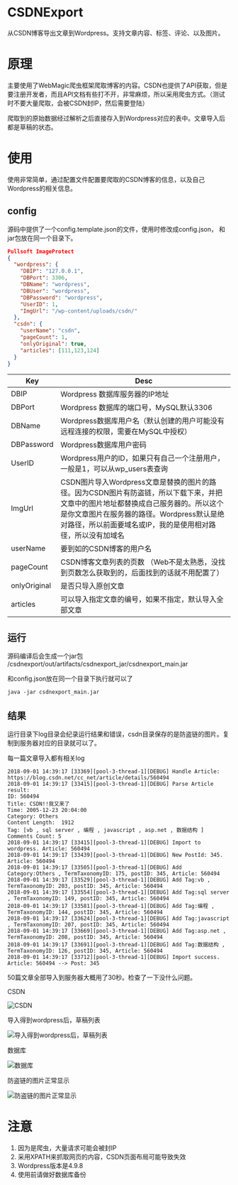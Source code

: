 # CSDNExport
从CSDN博客导出文章到Wordpress。支持文章内容、标签、评论、以及图片。


# 原理

主要使用了WebMagic爬虫框架爬取博客的内容。CSDN也提供了API获取，但是要注册开发者，而且API文档有些打不开，非常麻烦，所以采用爬虫方式。（测试时不要大量爬取，会被CSDN封IP，然后需要登陆）

爬取到的原始数据经过解析之后直接存入到Wordpress对应的表中。文章导入后都是草稿的状态。


# 使用
使用非常简单，通过配置文件配置要爬取的CSDN博客的信息，以及自己Wordpress的相关信息。


## config

源码中提供了一个config.template.json的文件，使用时修改成config.json， 和jar包放在同一个目录下。

``` json
Pullsoft ImageProtect
{
  "wordpress": {
    "DBIP": "127.0.0.1",
    "DBPort": 3306,
    "DBName": "wordpress",
    "DBUser": "wordpress",
    "DBPassword": "wordpress",
    "UserID": 1,
    "ImgUrl": "/wp-content/uploads/csdn/"
  },
  "csdn": {
    "userName": "csdn",
    "pageCount": 1,
    "onlyOriginal": true,
    "articles": [111,123,124]
  }
}
```

| Key  | Desc |
| ------  | ------ |
|DBIP|Wordpress 数据库服务器的IP地址|
|DBPort|Wordpress 数据库的端口号，MySQL默认3306|
|DBName|Wordpress数据库用户名（默认创建的用户可能没有远程连接的权限，需要在MySQL中授权）|
|DBPassword|Wordpress数据库用户密码|
| UserID | Wordpress用户的ID，如果只有自己一个注册用户，一般是1，可以从wp_users表查询 |
| ImgUrl | CSDN图片导入Wordpress文章是替换的图片的路径。因为CSDN图片有防盗链，所以下载下来，并把文章中的图片地址都替换成自己服务器的。所以这个是你文章图片在服务器的路径。Wordpress默认是绝对路径，所以前面要域名或IP，我的是使用相对路径，所以没有加域名|
|userName|要到如的CSDN博客的用户名|
|pageCount | CSDN博客文章列表的页数 （Web不是太熟悉，没找到页数怎么获取到的，后面找到的话就不用配置了）|
|onlyOriginal | 是否只导入原创文章|
|articles|可以导入指定文章的编号，如果不指定，默认导入全部文章|


## 运行
源码编译后会生成一个jar包 /csdnexport/out/artifacts/csdnexport_jar/csdnexport_main.jar

和config.json放在同一个目录下执行就可以了
```shell
java -jar csdnexport_main.jar
```

## 结果

运行目录下log目录会纪录运行结果和错误，csdn目录保存的是防盗链的图片。复制到服务器对应的目录就可以了。

每一篇文章导入都有相关log
```log
2018-09-01 14:39:17 [33369][pool-3-thread-1][DEBUG] Handle Article: https://blog.csdn.net/cc_net/article/details/560494
2018-09-01 14:39:17 [33415][pool-3-thread-1][DEBUG] Parse Article result:
ID: 560494
Title: CSDN!!我又来了
Time: 2005-12-23 20:04:00
Category: Others
Content Length:  1912
Tag: [vb , sql server , 编程 , javascript , asp.net , 数据结构 ]
Comments Count: 5
2018-09-01 14:39:17 [33415][pool-3-thread-1][DEBUG] Import to wordpress. Article: 560494
2018-09-01 14:39:17 [33439][pool-3-thread-1][DEBUG] New PostId: 345. Article: 560494
2018-09-01 14:39:17 [33505][pool-3-thread-1][DEBUG] Add Category:Others , TermTaxonomyID: 175, postID: 345, Article: 560494
2018-09-01 14:39:17 [33529][pool-3-thread-1][DEBUG] Add Tag:vb , TermTaxonomyID: 203, postID: 345, Article: 560494
2018-09-01 14:39:17 [33554][pool-3-thread-1][DEBUG] Add Tag:sql server , TermTaxonomyID: 149, postID: 345, Article: 560494
2018-09-01 14:39:17 [33581][pool-3-thread-1][DEBUG] Add Tag:编程 , TermTaxonomyID: 144, postID: 345, Article: 560494
2018-09-01 14:39:17 [33624][pool-3-thread-1][DEBUG] Add Tag:javascript , TermTaxonomyID: 207, postID: 345, Article: 560494
2018-09-01 14:39:17 [33669][pool-3-thread-1][DEBUG] Add Tag:asp.net , TermTaxonomyID: 208, postID: 345, Article: 560494
2018-09-01 14:39:17 [33691][pool-3-thread-1][DEBUG] Add Tag:数据结构 , TermTaxonomyID: 126, postID: 345, Article: 560494
2018-09-01 14:39:17 [33712][pool-3-thread-1][DEBUG] Import success. Article: 560494 --> Post: 345
```

50篇文章全部导入到服务器大概用了30秒。检查了一下没什么问题。

CSDN

![CSDN](https://github.com/cclover/csdnexport/blob/master/images/csdn.png)

导入得到wordpress后，草稿列表

![导入得到wordpress后，草稿列表](https://github.com/cclover/csdnexport/blob/master/images/wordpress_articles.png)

数据库

![数据库](https://github.com/cclover/csdnexport/blob/master/images/wordpress_db.png)

防盗链的图片正常显示

![防盗链的图片正常显示](https://github.com/cclover/csdnexport/blob/master/images/worpress.png)


# 注意

1. 因为是爬虫，大量请求可能会被封IP
2. 采用XPATH来抓取网页的内容，CSDN页面布局可能导致失效
3. Wordpress版本是4.9.8
4. 使用前请做好数据库备份




